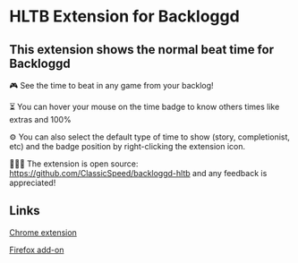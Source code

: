 # HLTB Extension for Backloggd
## This extension shows the normal beat time for Backloggd



🎮 See the time to beat in any game from your backlog!

⏳ You can hover your mouse on the time badge to know others times like extras and 100%

⚙️ You can also select the default type of time to show (story, completionist, etc) and the badge position by right-clicking the extension icon.

👨🏻‍💻 The extension is open source: https://github.com/ClassicSpeed/backloggd-hltb and any feedback is appreciated!

## Links
[Chrome extension](https://chrome.google.com/webstore/detail/hltb-extension-for-backlo/hlbfmkkpoejdgflgpmcpjohjhablmcfj)

[Firefox add-on](https://addons.mozilla.org/en-GB/firefox/addon/hltb-extension-for-backloggd/)